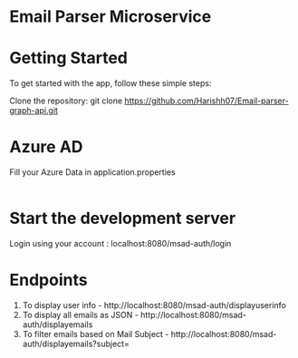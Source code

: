 # Email Parser Microservice

# Getting Started

To get started with the app, follow these simple steps:

Clone the repository: git clone https://github.com/Harishh07/Email-parser-graph-api.git <br>

# Azure AD 
Fill your Azure Data in application.properties <br>
<br>
# Start the development server
Login using your account : localhost:8080/msad-auth/login <br>

# Endpoints
1. To display user info - http://localhost:8080/msad-auth/displayuserinfo <br>
2. To display all emails as JSON - http://localhost:8080/msad-auth/displayemails <br>
3. To filter emails based on Mail Subject - http://localhost:8080/msad-auth/displayemails?subject=<subject-name> <br>

